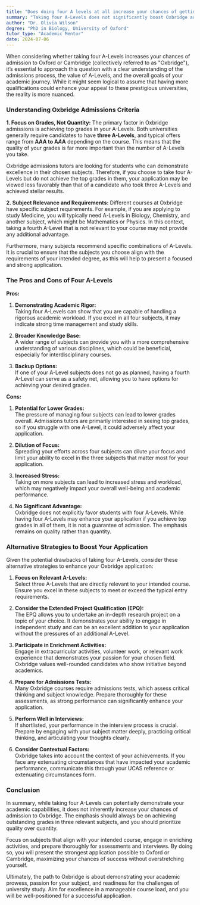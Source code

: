 ```yaml
---
title: "Does doing four A levels at all increase your chances of getting into Oxbridge?"
summary: "Taking four A-Levels does not significantly boost Oxbridge admission chances; top grades are more crucial than the number of qualifications."
author: "Dr. Olivia Wilson"
degree: "PhD in Biology, University of Oxford"
tutor_type: "Academic Mentor"
date: 2024-07-06
---
```


When considering whether taking four A-Levels increases your chances of admission to Oxford or Cambridge (collectively referred to as "Oxbridge"), it’s essential to approach this question with a clear understanding of the admissions process, the value of A-Levels, and the overall goals of your academic journey. While it might seem logical to assume that having more qualifications could enhance your appeal to these prestigious universities, the reality is more nuanced. 

### Understanding Oxbridge Admissions Criteria

**1. Focus on Grades, Not Quantity:**
The primary factor in Oxbridge admissions is achieving top grades in your A-Levels. Both universities generally require candidates to have **three A-Levels**, and typical offers range from **AAA to A*A*A** depending on the course. This means that the quality of your grades is far more important than the number of A-Levels you take. 

Oxbridge admissions tutors are looking for students who can demonstrate excellence in their chosen subjects. Therefore, if you choose to take four A-Levels but do not achieve the top grades in them, your application may be viewed less favorably than that of a candidate who took three A-Levels and achieved stellar results.

**2. Subject Relevance and Requirements:**
Different courses at Oxbridge have specific subject requirements. For example, if you are applying to study Medicine, you will typically need A-Levels in Biology, Chemistry, and another subject, which might be Mathematics or Physics. In this context, taking a fourth A-Level that is not relevant to your course may not provide any additional advantage.

Furthermore, many subjects recommend specific combinations of A-Levels. It is crucial to ensure that the subjects you choose align with the requirements of your intended degree, as this will help to present a focused and strong application.

### The Pros and Cons of Four A-Levels

**Pros:**

1. **Demonstrating Academic Rigor:**  
   Taking four A-Levels can show that you are capable of handling a rigorous academic workload. If you excel in all four subjects, it may indicate strong time management and study skills.

2. **Broader Knowledge Base:**  
   A wider range of subjects can provide you with a more comprehensive understanding of various disciplines, which could be beneficial, especially for interdisciplinary courses.

3. **Backup Options:**  
   If one of your A-Level subjects does not go as planned, having a fourth A-Level can serve as a safety net, allowing you to have options for achieving your desired grades.

**Cons:**

1. **Potential for Lower Grades:**  
   The pressure of managing four subjects can lead to lower grades overall. Admissions tutors are primarily interested in seeing top grades, so if you struggle with one A-Level, it could adversely affect your application.

2. **Dilution of Focus:**  
   Spreading your efforts across four subjects can dilute your focus and limit your ability to excel in the three subjects that matter most for your application. 

3. **Increased Stress:**  
   Taking on more subjects can lead to increased stress and workload, which may negatively impact your overall well-being and academic performance.

4. **No Significant Advantage:**  
   Oxbridge does not explicitly favor students with four A-Levels. While having four A-Levels may enhance your application if you achieve top grades in all of them, it is not a guarantee of admission. The emphasis remains on quality rather than quantity.

### Alternative Strategies to Boost Your Application

Given the potential drawbacks of taking four A-Levels, consider these alternative strategies to enhance your Oxbridge application:

1. **Focus on Relevant A-Levels:**  
   Select three A-Levels that are directly relevant to your intended course. Ensure you excel in these subjects to meet or exceed the typical entry requirements.

2. **Consider the Extended Project Qualification (EPQ):**  
   The EPQ allows you to undertake an in-depth research project on a topic of your choice. It demonstrates your ability to engage in independent study and can be an excellent addition to your application without the pressures of an additional A-Level.

3. **Participate in Enrichment Activities:**  
   Engage in extracurricular activities, volunteer work, or relevant work experience that demonstrates your passion for your chosen field. Oxbridge values well-rounded candidates who show initiative beyond academics.

4. **Prepare for Admissions Tests:**  
   Many Oxbridge courses require admissions tests, which assess critical thinking and subject knowledge. Prepare thoroughly for these assessments, as strong performance can significantly enhance your application.

5. **Perform Well in Interviews:**  
   If shortlisted, your performance in the interview process is crucial. Prepare by engaging with your subject matter deeply, practicing critical thinking, and articulating your thoughts clearly.

6. **Consider Contextual Factors:**  
   Oxbridge takes into account the context of your achievements. If you face any extenuating circumstances that have impacted your academic performance, communicate this through your UCAS reference or extenuating circumstances form.

### Conclusion

In summary, while taking four A-Levels can potentially demonstrate your academic capabilities, it does not inherently increase your chances of admission to Oxbridge. The emphasis should always be on achieving outstanding grades in three relevant subjects, and you should prioritize quality over quantity. 

Focus on subjects that align with your intended course, engage in enriching activities, and prepare thoroughly for assessments and interviews. By doing so, you will present the strongest application possible to Oxford or Cambridge, maximizing your chances of success without overstretching yourself. 

Ultimately, the path to Oxbridge is about demonstrating your academic prowess, passion for your subject, and readiness for the challenges of university study. Aim for excellence in a manageable course load, and you will be well-positioned for a successful application.
    